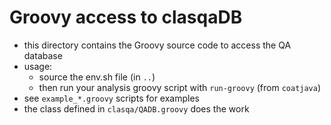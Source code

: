 # Groovy access to clasqaDB

- this directory contains the Groovy source code to access the QA database
- usage:
  - source the env.sh file (in `..`)
  - then run your analysis groovy script with `run-groovy` (from `coatjava`)
- see `example_*.groovy` scripts for examples
- the class defined in `clasqa/QADB.groovy` does the work
